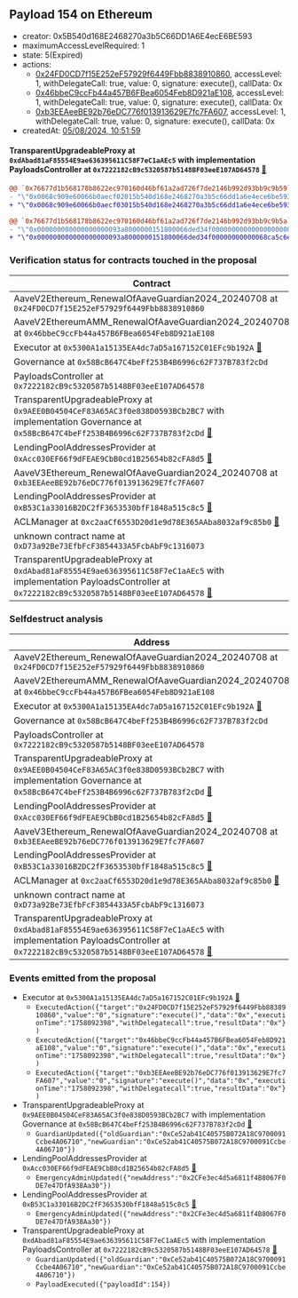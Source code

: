 ## Payload 154 on Ethereum

- creator: 0x5B540d168E2468270a3b5C66DD1A6E4ecE6BE593
- maximumAccessLevelRequired: 1
- state: 5(Expired)
- actions:
  - [0x24FD0CD7f15E252eF57929f6449Fbb8838910860](https://etherscan.io/tx/0x24FD0CD7f15E252eF57929f6449Fbb8838910860), accessLevel: 1, withDelegateCall: true, value: 0, signature: execute(), callData: 0x
  - [0x46bbeC9ccFb44a457B6FBea6054Feb8D921aE108](https://etherscan.io/tx/0x46bbeC9ccFb44a457B6FBea6054Feb8D921aE108), accessLevel: 1, withDelegateCall: true, value: 0, signature: execute(), callData: 0x
  - [0xb3EEAeeBE92b76eDC776f013913629E7fc7FA607](https://etherscan.io/tx/0xb3EEAeeBE92b76eDC776f013913629E7fc7FA607), accessLevel: 1, withDelegateCall: true, value: 0, signature: execute(), callData: 0x
- createdAt: [05/08/2024, 10:51:59](https://etherscan.io/tx/0xf73041e5fad8c11bffdb4ba05254fd29bad73c52e92dd20895cb1bcc6852bfc5)

#### TransparentUpgradeableProxy at `0xdAbad81aF85554E9ae636395611C58F7eC1aAEc5` with implementation PayloadsController at `0x7222182cB9c5320587b5148BF03eeE107AD64578` [:ghost:](https://github.com/bgd-labs/aave-address-book  "GovernanceV3Ethereum.PAYLOADS_CONTROLLER")

```diff
@@ `0x76677d1b568178b8622ec970160d46bf61a2ad726f7de2146b992d93bb9c9b59` raw  @@
- "\"0x0068c909e60066b0aecf02015b540d168e2468270a3b5c66dd1a6e4ece6be593\""
+ "\"0x0068c909e60066b0aecf03015b540d168e2468270a3b5c66dd1a6e4ece6be593\""

@@ `0x76677d1b568178b8622ec970160d46bf61a2ad726f7de2146b992d93bb9c9b5a` raw  @@
- "\"0x000000000000000000093a8000000151800066ded34f00000000000000000000\""
+ "\"0x000000000000000000093a8000000151800066ded34f00000000000068ca5c6e\""

```
### Verification status for contracts touched in the proposal

| Contract | Status |
|---------|------------|
| AaveV2Ethereum_RenewalOfAaveGuardian2024_20240708 at `0x24FD0CD7f15E252eF57929f6449Fbb8838910860` | Contract |
| AaveV2EthereumAMM_RenewalOfAaveGuardian2024_20240708 at `0x46bbeC9ccFb44a457B6FBea6054Feb8D921aE108` | Contract |
| Executor at `0x5300A1a15135EA4dc7aD5a167152C01EFc9b192A` [:ghost:](https://github.com/bgd-labs/aave-address-book  "AaveV2Ethereum.POOL_ADMIN") | Contract |
| Governance at `0x58BcB647C4beFf253B4B6996c62F737B783f2cDd` | Contract |
| PayloadsController at `0x7222182cB9c5320587b5148BF03eeE107AD64578` | Contract |
| TransparentUpgradeableProxy at `0x9AEE0B04504CeF83A65AC3f0e838D0593BCb2BC7` with implementation Governance at `0x58BcB647C4beFf253B4B6996c62F737B783f2cDd` [:ghost:](https://github.com/bgd-labs/aave-address-book  "GovernanceV3Ethereum.GOVERNANCE") | Contract |
| LendingPoolAddressesProvider at `0xAcc030EF66f9dFEAE9CbB0cd1B25654b82cFA8d5` [:ghost:](https://github.com/bgd-labs/aave-address-book  "AaveV2EthereumAMM.POOL_ADDRESSES_PROVIDER") | Contract |
| AaveV3Ethereum_RenewalOfAaveGuardian2024_20240708 at `0xb3EEAeeBE92b76eDC776f013913629E7fc7FA607` | Contract |
| LendingPoolAddressesProvider at `0xB53C1a33016B2DC2fF3653530bfF1848a515c8c5` [:ghost:](https://github.com/bgd-labs/aave-address-book  "AaveV2Ethereum.POOL_ADDRESSES_PROVIDER") | Contract |
| ACLManager at `0xc2aaCf6553D20d1e9d78E365AAba8032af9c85b0` [:ghost:](https://github.com/bgd-labs/aave-address-book  "AaveV3Ethereum.ACL_MANAGER") | Contract |
| unknown contract name at `0xD73a92Be73EfbFcF3854433A5FcbAbF9c1316073` | EOA |
| TransparentUpgradeableProxy at `0xdAbad81aF85554E9ae636395611C58F7eC1aAEc5` with implementation PayloadsController at `0x7222182cB9c5320587b5148BF03eeE107AD64578` [:ghost:](https://github.com/bgd-labs/aave-address-book  "GovernanceV3Ethereum.PAYLOADS_CONTROLLER") | Contract |

### Selfdestruct analysis

| Address | Result |
|---------|------------|
| AaveV2Ethereum_RenewalOfAaveGuardian2024_20240708 at `0x24FD0CD7f15E252eF57929f6449Fbb8838910860` | Safe |
| AaveV2EthereumAMM_RenewalOfAaveGuardian2024_20240708 at `0x46bbeC9ccFb44a457B6FBea6054Feb8D921aE108` | Safe |
| Executor at `0x5300A1a15135EA4dc7aD5a167152C01EFc9b192A` [:ghost:](https://github.com/bgd-labs/aave-address-book  "AaveV2Ethereum.POOL_ADMIN") | DelegateCall |
| Governance at `0x58BcB647C4beFf253B4B6996c62F737B783f2cDd` | Safe |
| PayloadsController at `0x7222182cB9c5320587b5148BF03eeE107AD64578` | Safe |
| TransparentUpgradeableProxy at `0x9AEE0B04504CeF83A65AC3f0e838D0593BCb2BC7` with implementation Governance at `0x58BcB647C4beFf253B4B6996c62F737B783f2cDd` [:ghost:](https://github.com/bgd-labs/aave-address-book  "GovernanceV3Ethereum.GOVERNANCE") | DelegateCall |
| LendingPoolAddressesProvider at `0xAcc030EF66f9dFEAE9CbB0cd1B25654b82cFA8d5` [:ghost:](https://github.com/bgd-labs/aave-address-book  "AaveV2EthereumAMM.POOL_ADDRESSES_PROVIDER") | DelegateCall |
| AaveV3Ethereum_RenewalOfAaveGuardian2024_20240708 at `0xb3EEAeeBE92b76eDC776f013913629E7fc7FA607` | Safe |
| LendingPoolAddressesProvider at `0xB53C1a33016B2DC2fF3653530bfF1848a515c8c5` [:ghost:](https://github.com/bgd-labs/aave-address-book  "AaveV2Ethereum.POOL_ADDRESSES_PROVIDER") | DelegateCall |
| ACLManager at `0xc2aaCf6553D20d1e9d78E365AAba8032af9c85b0` [:ghost:](https://github.com/bgd-labs/aave-address-book  "AaveV3Ethereum.ACL_MANAGER") | Safe |
| unknown contract name at `0xD73a92Be73EfbFcF3854433A5FcbAbF9c1316073` | Empty |
| TransparentUpgradeableProxy at `0xdAbad81aF85554E9ae636395611C58F7eC1aAEc5` with implementation PayloadsController at `0x7222182cB9c5320587b5148BF03eeE107AD64578` [:ghost:](https://github.com/bgd-labs/aave-address-book  "GovernanceV3Ethereum.PAYLOADS_CONTROLLER") | DelegateCall |

### Events emitted from the proposal

- Executor at `0x5300A1a15135EA4dc7aD5a167152C01EFc9b192A` [:ghost:](https://github.com/bgd-labs/aave-address-book  "AaveV2Ethereum.POOL_ADMIN")
  - `ExecutedAction({"target":"0x24FD0CD7f15E252eF57929f6449Fbb8838910860","value":"0","signature":"execute()","data":"0x","executionTime":"1758092398","withDelegatecall":true,"resultData":"0x"})`
  - `ExecutedAction({"target":"0x46bbeC9ccFb44a457B6FBea6054Feb8D921aE108","value":"0","signature":"execute()","data":"0x","executionTime":"1758092398","withDelegatecall":true,"resultData":"0x"})`
  - `ExecutedAction({"target":"0xb3EEAeeBE92b76eDC776f013913629E7fc7FA607","value":"0","signature":"execute()","data":"0x","executionTime":"1758092398","withDelegatecall":true,"resultData":"0x"})`
- TransparentUpgradeableProxy at `0x9AEE0B04504CeF83A65AC3f0e838D0593BCb2BC7` with implementation Governance at `0x58BcB647C4beFf253B4B6996c62F737B783f2cDd` [:ghost:](https://github.com/bgd-labs/aave-address-book  "GovernanceV3Ethereum.GOVERNANCE")
  - `GuardianUpdated({"oldGuardian":"0xCe52ab41C40575B072A18C9700091Ccbe4A06710","newGuardian":"0xCe52ab41C40575B072A18C9700091Ccbe4A06710"})`
- LendingPoolAddressesProvider at `0xAcc030EF66f9dFEAE9CbB0cd1B25654b82cFA8d5` [:ghost:](https://github.com/bgd-labs/aave-address-book  "AaveV2EthereumAMM.POOL_ADDRESSES_PROVIDER")
  - `EmergencyAdminUpdated({"newAddress":"0x2CFe3ec4d5a6811f4B8067F0DE7e47DfA938Aa30"})`
- LendingPoolAddressesProvider at `0xB53C1a33016B2DC2fF3653530bfF1848a515c8c5` [:ghost:](https://github.com/bgd-labs/aave-address-book  "AaveV2Ethereum.POOL_ADDRESSES_PROVIDER")
  - `EmergencyAdminUpdated({"newAddress":"0x2CFe3ec4d5a6811f4B8067F0DE7e47DfA938Aa30"})`
- TransparentUpgradeableProxy at `0xdAbad81aF85554E9ae636395611C58F7eC1aAEc5` with implementation PayloadsController at `0x7222182cB9c5320587b5148BF03eeE107AD64578` [:ghost:](https://github.com/bgd-labs/aave-address-book  "GovernanceV3Ethereum.PAYLOADS_CONTROLLER")
  - `GuardianUpdated({"oldGuardian":"0xCe52ab41C40575B072A18C9700091Ccbe4A06710","newGuardian":"0xCe52ab41C40575B072A18C9700091Ccbe4A06710"})`
  - `PayloadExecuted({"payloadId":154})`
